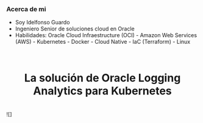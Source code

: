 ### Acerca de mi
- Soy Idelfonso Guardo
- Ingeniero Senior de soluciones cloud en Oracle
- Habilidades:
            Oracle Cloud Infraestructure (OCI)
          - Amazon Web Services (AWS)
          - Kubernetes
          - Docker
          - Cloud Native
          - IaC (Terraform)
          - Linux

</br>

<h1 align="center"> La solución de Oracle Logging Analytics para Kubernetes </h1>

</br>
![]

